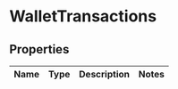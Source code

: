 
# WalletTransactions

## Properties
Name | Type | Description | Notes
------------ | ------------- | ------------- | -------------



